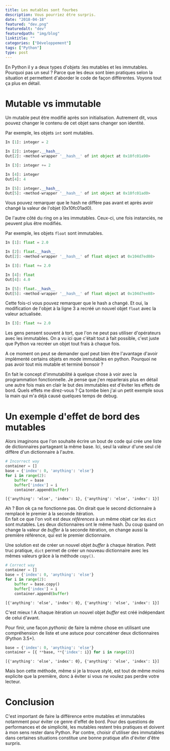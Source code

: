 ```yaml
---
title: Les mutables sont fourbes
description: Vous pourriez être surpris.
date: "2018-04-18"
featured: "dev.png"
featuredalt: "dev"
featuredpath: "img/blog"
linktitle: ""
categories: ["Développement"]
tags: ["Python"]
type: post
---
```


En Python il y a deux types d'objets :les mutables et les immutables. Pourquoi pas un seul ? Parce que les deux sont bien pratiques selon la situation et permettent d'aborder le code de façon différentes. Voyons tout ça plus en détail.

<!--more-->

# Mutable vs immutable

Un mutable peut être modifié après son initialisation.
Autrement dit, vous pouvez changer le contenu de cet objet sans changer son identité.

Par exemple, les objets `int` sont mutables.

```python
In [1]: integer = 2

In [2]: integer.__hash__
Out[2]: <method-wrapper '__hash__' of int object at 0x10fc01a90>

In [3]: integer += 2

In [4]: integer
Out[4]: 4

In [5]: integer.__hash__
Out[5]: <method-wrapper '__hash__' of int object at 0x10fc01ad0>
```

Vous pouvez remarquer que le hash ne diffère pas avant et après avoir changé la valeur de l'objet (0x10fc01ad0).


De l'autre côté du ring on a les immutables. Ceux-ci, une fois instanciés, ne peuvent plus être modifiés.

Par exemple, les objets `float` sont immutables.

```python
In [1]: float = 2.0

In [2]: float.__hash__
Out[2]: <method-wrapper '__hash__' of float object at 0x104d7ed08>

In [3]: float += 2.0

In [4]: float
Out[4]: 4.0

In [5]: float.__hash__
Out[5]: <method-wrapper '__hash__' of float object at 0x104d7ee88>
```

Cette fois-ci vous pouvez remarquer que le hash a changé. Et oui, la modification de l'objet à la ligne 3 a recréé un nouvel objet `float` avec la valeur actualisée.

```python
In [3]: float += 2.0
```

Les gens pensent souvent à tort, que l'on ne peut pas utiliser d'opérateurs avec les immutables. On a vu ici que c'était tout à fait possible, c'est juste que Python va recréer un objet tout frais à chaque fois.

A ce moment on peut se demander quel peut bien être l'avantage d'avoir implémenté certains objets en mode immutables en python. Pourquoi ne pas avoir tout mis mutable et terminé bonsoir ?

En fait le concept d'immutabilité à quelque chose à voir avec la programmation fonctionnelle. Je pense que j'en reparlerais plus en détail une autre fois mais en clair le but des immutables est d'éviter les effets de bord.
Quels effets me direz-vous ? Ça tombe bien j'ai un petit exemple sous la main qui m'a déjà causé quelques temps de debug.

# Un exemple d'effet de bord des mutables

Alors imaginons que l'on souhaite écrire un bout de code qui crée une liste de dictionnaires  partageant la même base. Ici, seul la valeur d'une seul clé diffère d'un dictionnaire à l'autre.

```python
# Incorrect way
container = []
base = {'index': 0, 'anything': 'else'}
for i in range(2):
    buffer = base
    buffer['index'] = i
    container.append(buffer)
```

```
[{'anything': 'else', 'index': 1}, {'anything': 'else', 'index': 1}]
```

Ah ? Bon ok ça ne fonctionne pas. On dirait que le second dictionnaire à remplacé le premier à la seconde itération.   
En fait ce que l'on voit est deux _références_ à un même objet car les  `dict` sont mutables. Les deux dictionnaires ont le même hash.
Du coup quand on change la valeur de _buffer_ à la seconde itération, on change aussi la première référence, qui est le premier dictionnaire.

Une solution est de créer un nouvel objet _buffer_ à chaque itération.
Petit truc pratique,  `dict` permet de créer un nouveau dictionnaire avec les mêmes valeurs grâce à la méthode `copy()`.

```python
# Correct way
container = []
base = {'index': 0, 'anything': 'else'}
for i in range(2):
    buffer = base.copy()
    buffer['index'] = i
    container.append(buffer)
```
```
[{'anything': 'else', 'index': 0}, {'anything': 'else', 'index': 1}]
```

C'est mieux ! A chaque itération un nouvel objet _buffer_ est créé indépendant de celui d'avant.

Pour finir, une façon _pythonic_ de faire la même chose en utilisant une compréhension de liste et une astuce pour concaténer deux dictionnaires (Python 3.5+).

```python
base = {'index': 0, 'anything': 'else'}
container = [{ **base, **{'index': i}} for i in range(2)]
```
```
[{'anything': 'else', 'index': 0}, {'anything': 'else', 'index': 1}]
```

Mais bon cette méthode, même si je la trouve stylé, est tout de même moins explicite que la première, donc à éviter si vous ne voulez pas perdre votre lecteur.

# Conclusion

C'est important de faire la différence entre mutables et immutables notamment pour éviter ce genre d'effet de bord.
Pour des questions de performances et de simplicité, les mutables restent très pratiques et doivent à mon sens rester dans Python. Par contre, choisir d'utiliser des immutables dans certaines situations constitue une bonne pratique afin d'éviter d'être surpris.
